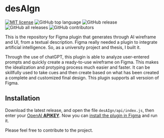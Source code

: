 # desAIgn

[![MIT license](https://img.shields.io/badge/License-MIT-blue.svg)](https://github.com/mattiaginoble/desAIgn/blob/main/LICENSE)
![GitHub top language](https://img.shields.io/github/languages/top/mattiaginoble/desAIgn?logo=typescript)
![GitHub release](https://img.shields.io/github/v/release/mattiaginoble/desAIgn.svg?color=green)
![GitHub all releases](https://img.shields.io/github/downloads/mattiaginoble/desAIgn/total)
![GitHub contributors](https://img.shields.io/github/contributors/mattiaginoble/desAIgn)

This is the repository for Figma plugin that generates through AI wireframe and UI, from a textual description.
Figma really needed a plugin to integrate artificial intelligence. So, as a university project and thesis, I built it.

Through the use of chatGPT, this plugin is able to analyze user-entered prompts and quickly create a ready-to-use wireframe on Figma.
This makes the idealization and protyping process much easier and faster.
It can be skillfully used to take cues and then create based on what has been created a complete and customized final design.
This plugin supports all versoion of Figma.

## Installation

Download the latest release, and open the file `desAIgn/api/index.js`, then enter your [OpenAI **APIKEY**](https://help.openai.com/en/articles/4936850-where-do-i-find-my-secret-api-key).
Now you can [install the plugin in Figma](https://help.figma.com/hc/en-us/articles/360042532714-Use-plugins-in-files) and run it.

Please feel free to contribute to the project.
